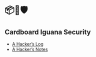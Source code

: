 # <span aria-hidden="true">📦🦎🛡️</span>

## Cardboard Iguana Security

* [A Hacker’s Log](log.md)
* [A Hacker’s Notes](notes.md)
